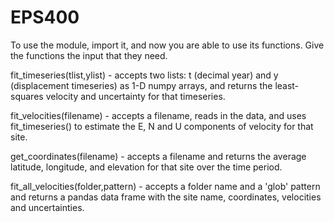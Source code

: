 # EPS400
To use the module, import it, and now you are able to use its functions. Give the functions the input that they need.

fit_timeseries(tlist,ylist) - accepts two lists: t (decimal year) and y (displacement timeseries) as 1-D numpy arrays, and returns the least-squares velocity and uncertainty for that timeseries. 

fit_velocities(filename) - accepts a filename, reads in the data, and uses fit_timeseries() to estimate the E, N and U components of velocity for that site.

get_coordinates(filename) - accepts a filename and returns the average latitude, longitude, and elevation for that site over the time period.

fit_all_velocities(folder,pattern) - accepts a folder name and a 'glob' pattern and returns a pandas data frame with the site name, coordinates, velocities and uncertainties.
